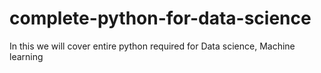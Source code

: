 # complete-python-for-data-science
In this we will cover entire python required for Data science, Machine learning 
